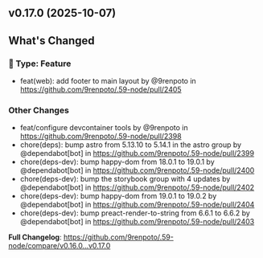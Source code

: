 ## v0.17.0 (2025-10-07)
<!-- Release notes generated using configuration in .github/release.yml at main -->

## What's Changed
### :rocket: Type: Feature
* feat(web): add footer to main layout by @9renpoto in https://github.com/9renpoto/.59-node/pull/2405
### Other Changes
* feat/configure devcontainer tools by @9renpoto in https://github.com/9renpoto/.59-node/pull/2398
* chore(deps): bump astro from 5.13.10 to 5.14.1 in the astro group by @dependabot[bot] in https://github.com/9renpoto/.59-node/pull/2399
* chore(deps-dev): bump happy-dom from 18.0.1 to 19.0.1 by @dependabot[bot] in https://github.com/9renpoto/.59-node/pull/2400
* chore(deps-dev): bump the storybook group with 4 updates by @dependabot[bot] in https://github.com/9renpoto/.59-node/pull/2402
* chore(deps-dev): bump happy-dom from 19.0.1 to 19.0.2 by @dependabot[bot] in https://github.com/9renpoto/.59-node/pull/2404
* chore(deps-dev): bump preact-render-to-string from 6.6.1 to 6.6.2 by @dependabot[bot] in https://github.com/9renpoto/.59-node/pull/2403


**Full Changelog**: https://github.com/9renpoto/.59-node/compare/v0.16.0...v0.17.0
